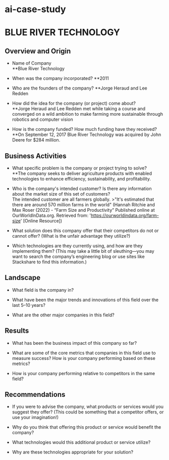 # ai-case-study
# BLUE RIVER TECHNOLOGY

## Overview and Origin

* Name of Company  
    **Blue River Technology

* When was the company incorporated? 
    **2011

* Who are the founders of the company? 
    **Jorge Heraud and Lee Redden

* How did the idea for the company (or project) come about?  
    **Jorge Heraud and Lee Redden met while taking a course and converged on a wild ambition to make farming more sustainable through robotics and computer vision

* How is the company funded? How much funding have they received?  
    **On September 12, 2017 Blue River Technology was acquired by John Deere for $284 million.

## Business Activities

* What specific problem is the company or project trying to solve?  
    **The company seeks to deliver agriculture products with enabled technologies to enhance efficiency, sustainability, and profitability.

* Who is the company's intended customer? Is there any information about the market size of this set of customers?  
    The intended customer are all farmers globally. >"It's estimated that there are around 570 million farms in the world" (Hannah Ritchie and Max Roser (2022) - “Farm Size and Productivity” Published online at OurWorldInData.org. Retrieved from: 'https://ourworldindata.org/farm-size' [Online Resource])

* What solution does this company offer that their competitors do not or cannot offer? (What is the unfair advantage they utilize?)

* Which technologies are they currently using, and how are they implementing them? (This may take a little bit of sleuthing&mdash;you may want to search the company’s engineering blog or use sites like Stackshare to find this information.)

## Landscape

* What field is the company in?

* What have been the major trends and innovations of this field over the last 5&ndash;10 years?

* What are the other major companies in this field?

## Results

* What has been the business impact of this company so far?

* What are some of the core metrics that companies in this field use to measure success? How is your company performing based on these metrics?

* How is your company performing relative to competitors in the same field?

## Recommendations

* If you were to advise the company, what products or services would you suggest they offer? (This could be something that a competitor offers, or use your imagination!)

* Why do you think that offering this product or service would benefit the company?

* What technologies would this additional product or service utilize?

* Why are these technologies appropriate for your solution?